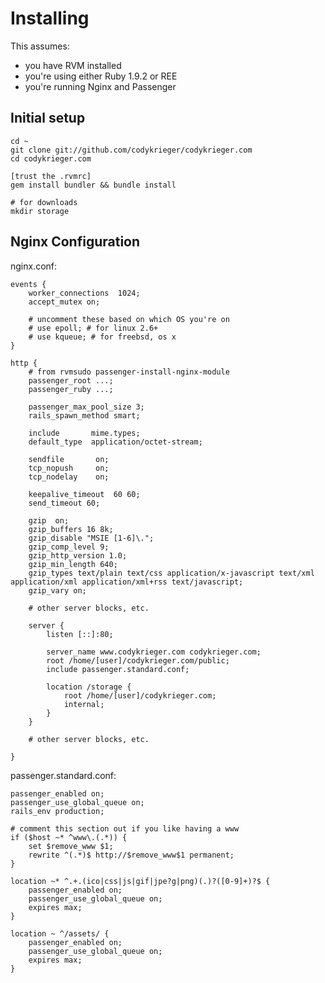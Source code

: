 # Installing

This assumes:
- you have RVM installed
- you're using either Ruby 1.9.2 or REE
- you're running Nginx and Passenger

## Initial setup
    
    cd ~
    git clone git://github.com/codykrieger/codykrieger.com
    cd codykrieger.com
    
    [trust the .rvmrc]
    gem install bundler && bundle install
    
    # for downloads
    mkdir storage

## Nginx Configuration

nginx.conf:
    
    events {
        worker_connections  1024;
        accept_mutex on;
        
        # uncomment these based on which OS you're on
        # use epoll; # for linux 2.6+
        # use kqueue; # for freebsd, os x
    }
    
    http {
        # from rvmsudo passenger-install-nginx-module
        passenger_root ...;
        passenger_ruby ...;
    
        passenger_max_pool_size 3;
        rails_spawn_method smart;

        include       mime.types;
        default_type  application/octet-stream;

        sendfile       on;
        tcp_nopush     on;
        tcp_nodelay    on;

        keepalive_timeout  60 60;
        send_timeout 60;                                 

        gzip  on;
        gzip_buffers 16 8k;
        gzip_disable "MSIE [1-6]\.";
        gzip_comp_level 9;
        gzip_http_version 1.0;
        gzip_min_length 640;
        gzip_types text/plain text/css application/x-javascript text/xml application/xml application/xml+rss text/javascript;
        gzip_vary on;
    
        # other server blocks, etc.
    
        server {
            listen [::]:80;
        
            server_name www.codykrieger.com codykrieger.com;
            root /home/[user]/codykrieger.com/public;
            include passenger.standard.conf;

            location /storage {
                root /home/[user]/codykrieger.com;
                internal;
            }
        }
        
        # other server blocks, etc.

    }

passenger.standard.conf:

    passenger_enabled on;
    passenger_use_global_queue on;
    rails_env production;
    
    # comment this section out if you like having a www
    if ($host ~* ^www\.(.*)) {
        set $remove_www $1;
        rewrite ^(.*)$ http://$remove_www$1 permanent;
    }

    location ~* ^.+.(ico|css|js|gif|jpe?g|png)(.)?([0-9]+)?$ {
        passenger_enabled on;
        passenger_use_global_queue on;
        expires max;
    }

    location ~ ^/assets/ {
        passenger_enabled on;
        passenger_use_global_queue on;
        expires max;
    }

